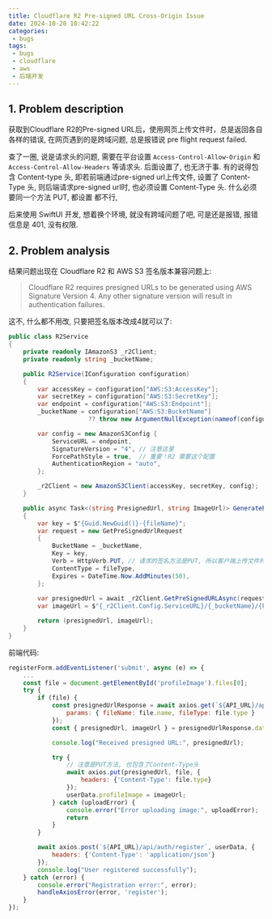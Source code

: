 ```yaml
---
title: Cloudflare R2 Pre-signed URL Cross-Origin Issue
date: 2024-10-20 10:42:22
categories:
 - bugs
tags:
 - bugs
 - cloudflare
 - aws
 - 后端开发
---
```


## 1. Problem description

获取到Cloudflare R2的Pre-signed URL后，使用网页上传文件时，总是返回各自各样的错误, 在网页遇到的是跨域问题, 总是报错说 pre flight request failed. 

查了一圈, 说是请求头的问题, 需要在平台设置 `Access-Control-Allow-Origin` 和 `Access-Control-Allow-Headers` 等请求头. 后面设置了, 也无济于事. 有的说得包含 Content-type 头, 即若前端通过pre-signed url上传文件, 设置了 Content-Type 头, 则后端请求pre-signed url时, 也必须设置 Content-Type 头. 什么必须要同一个方法 PUT, 都设置 都不行, 

后来使用 SwiftUI 开发, 想着换个环境, 就没有跨域问题了吧, 可是还是报错, 报错信息是 401, 没有权限. 

## 2. Problem analysis

结果问题出现在 Cloudflare R2 和 AWS S3 签名版本兼容问题上:

> Cloudflare R2 requires presigned URLs to be generated using AWS Signature Version 4. Any other signature version will result in authentication failures.

这不, 什么都不用改, 只要把签名版本改成4就可以了:

```csharp
public class R2Service
{
    private readonly IAmazonS3 _r2Client;
    private readonly string _bucketName;

    public R2Service(IConfiguration configuration)
    {
        var accessKey = configuration["AWS:S3:AccessKey"];
        var secretKey = configuration["AWS:S3:SecretKey"];
        var endpoint = configuration["AWS:S3:Endpoint"];
        _bucketName = configuration["AWS:S3:BucketName"] 
                      ?? throw new ArgumentNullException(nameof(configuration), "AWS:S3:BucketName is not configured");

        var config = new AmazonS3Config { 
            ServiceURL = endpoint,
            SignatureVersion = "4", // 注意这里
            ForcePathStyle = true,  // 重要！R2 需要这个配置
            AuthenticationRegion = "auto",
        };

        _r2Client = new AmazonS3Client(accessKey, secretKey, config);
    }

    public async Task<(string PresignedUrl, string ImageUrl)> GeneratePresignedUrl(string fileName, string fileType)
    {
        var key = $"{Guid.NewGuid()}-{fileName}";
        var request = new GetPreSignedUrlRequest
        {
            BucketName = _bucketName,
            Key = key,
            Verb = HttpVerb.PUT, // 请求的签名方法是PUT, 所以客户端上传文件时, 也必须使用PUT方法
            ContentType = fileType,
            Expires = DateTime.Now.AddMinutes(50),
        };
        
        var presignedUrl = await _r2Client.GetPreSignedURLAsync(request);
        var imageUrl = $"{_r2Client.Config.ServiceURL}/{_bucketName}/{key}";

        return (presignedUrl, imageUrl);
    }
}
```

前端代码:

```js
registerForm.addEventListener('submit', async (e) => {
    ...
    const file = document.getElementById('profileImage').files[0];
    try {
        if (file) {
            const presignedUrlResponse = await axios.get(`${API_URL}/api/auth/presigned-url`, {
                params: { fileName: file.name, fileType: file.type }
            });
            const { presignedUrl, imageUrl } = presignedUrlResponse.data;

            console.log("Received presigned URL:", presignedUrl);

            try {
                // 注意是PUT方法, 也包含了Content-Type头
                await axios.put(presignedUrl, file, {
                    headers: {'Content-Type': file.type}
                });
                userData.profileImage = imageUrl;
            } catch (uploadError) {
                console.error("Error uploading image:", uploadError);
                return
            }
        }

        await axios.post(`${API_URL}/api/auth/register`, userData, {
            headers: {'Content-Type': 'application/json'}
        });
        console.log("User registered successfully");
    } catch (error) {
        console.error("Registration error:", error);
        handleAxiosError(error, 'register');
    }
});
```
